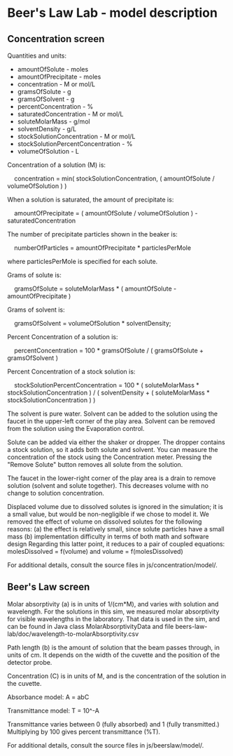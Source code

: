 # Beer's Law Lab - model description

## Concentration screen

Quantities and units:

* amountOfSolute - moles
* amountOfPrecipitate - moles
* concentration - M or mol/L
* gramsOfSolute - g
* gramsOfSolvent - g
* percentConcentration - %
* saturatedConcentration - M or mol/L
* soluteMolarMass - g/mol
* solventDensity - g/L
* stockSolutionConcentration - M or mol/L
* stockSolutionPercentConcentration - %
* volumeOfSolution - L

Concentration of a solution (M) is:

&nbsp;&nbsp;&nbsp;&nbsp;concentration = min( stockSolutionConcentration, ( amountOfSolute / volumeOfSolution ) )

When a solution is saturated, the amount of precipitate is:

&nbsp;&nbsp;&nbsp;&nbsp;amountOfPrecipitate = ( amountOfSolute / volumeOfSolution ) - saturatedConcentration

The number of precipitate particles shown in the beaker is:

&nbsp;&nbsp;&nbsp;&nbsp;numberOfParticles = amountOfPrecipitate * particlesPerMole

where particlesPerMole is specified for each solute.

Grams of solute is:

&nbsp;&nbsp;&nbsp;&nbsp;gramsOfSolute = soluteMolarMass * ( amountOfSolute - amountOfPrecipitate )

Grams of solvent is:

&nbsp;&nbsp;&nbsp;&nbsp;gramsOfSolvent = volumeOfSolution * solventDensity;

Percent Concentration of a solution is:

&nbsp;&nbsp;&nbsp;&nbsp;percentConcentration = 100 * gramsOfSolute / ( gramsOfSolute + gramsOfSolvent )

Percent Concentration of a stock solution is:

&nbsp;&nbsp;&nbsp;&nbsp;stockSolutionPercentConcentration = 100 * ( soluteMolarMass * stockSolutionConcentration ) / (
solventDensity + ( soluteMolarMass * stockSolutionConcentration ) )

The solvent is pure water. Solvent can be added to the solution using the faucet in
the upper-left corner of the play area. Solvent can be removed from the solution using
the Evaporation control.

Solute can be added via either the shaker or dropper. The dropper contains a stock solution,
so it adds both solute and solvent. You can measure the concentration of the stock using
the Concentration meter. Pressing the "Remove Solute" button removes all solute from
the solution.

The faucet in the lower-right corner of the play area is a drain to remove solution
(solvent and solute together). This decreases volume with no change to solution concentration.

Displaced volume due to dissolved solutes is ignored in the simulation; it is a small value,
but would be non-negligible if we chose to model it. We removed the effect of volume on dissolved
solutes for the following reasons:
(a) the effect is relatively small, since solute particles have a small mass
(b) implementation difficulty in terms of both math and software design
Regarding this latter point, it reduces to a pair of coupled equations:
molesDissolved = f(volume) and volume = f(molesDissolved)

For additional details, consult the source files in js/concentration/model/.

## Beer's Law screen

Molar absorptivity (a) is in units of 1/(cm*M), and varies with solution and wavelength.
For the solutions in this sim, we measured molar absorptivity for visible wavelengths in the laboratory.
That data is used in the sim, and can be found in Java class MolarAbsorptivityData and
file beers-law-lab/doc/wavelength-to-molarAbsorptivity.csv

Path length (b) is the amount of solution that the beam passes through, in units of cm.
It depends on the width of the cuvette and the position of the detector probe.

Concentration (C) is in units of M, and is the concentration of the solution in the cuvette.

Absorbance model: A = abC

Transmittance model: T = 10^-A

Transmittance varies between 0 (fully absorbed) and 1 (fully transmitted.)
Multiplying by 100 gives percent transmittance (%T).

For additional details, consult the source files in js/beerslaw/model/.
